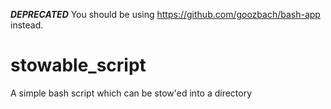 ***DEPRECATED***
You should be using https://github.com/goozbach/bash-app instead.

stowable_script
===============

A simple bash script which can be stow'ed into a directory

